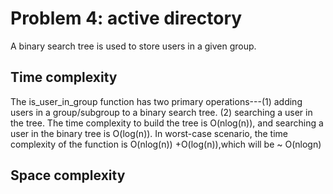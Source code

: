 Problem 4: active directory
=============================
A binary search tree is used to store users in a given group. 

Time complexity
------------------
The is_user_in_group function has two primary operations---(1) adding users in a group/subgroup to a binary search tree. (2) searching a user in the tree.  The time complexity to build the tree is O(nlog(n)), and searching a user in the binary tree is O(log(n)). In worst-case scenario, the time complexity of the function is O(nlog(n)) +O(log(n)),which will be ~ O(nlogn)

Space complexity
------------------
